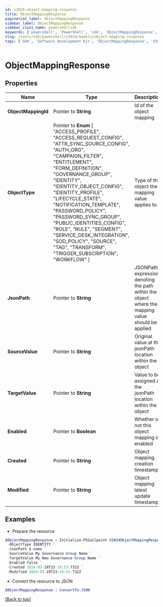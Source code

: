 ```yaml
---
id: v2024-object-mapping-response
title: ObjectMappingResponse
pagination_label: ObjectMappingResponse
sidebar_label: ObjectMappingResponse
sidebar_class_name: powershellsdk
keywords: ['powershell', 'PowerShell', 'sdk', 'ObjectMappingResponse', 'V2024ObjectMappingResponse'] 
slug: /tools/sdk/powershell/v2024/models/object-mapping-response
tags: ['SDK', 'Software Development Kit', 'ObjectMappingResponse', 'V2024ObjectMappingResponse']
---
```



# ObjectMappingResponse

## Properties

Name | Type | Description | Notes
------------ | ------------- | ------------- | -------------
**ObjectMappingId** |  Pointer to **String** | Id of the object mapping | [optional] 
**ObjectType** |  Pointer to  **Enum** [  "ACCESS_PROFILE",    "ACCESS_REQUEST_CONFIG",    "ATTR_SYNC_SOURCE_CONFIG",    "AUTH_ORG",    "CAMPAIGN_FILTER",    "ENTITLEMENT",    "FORM_DEFINITION",    "GOVERNANCE_GROUP",    "IDENTITY",    "IDENTITY_OBJECT_CONFIG",    "IDENTITY_PROFILE",    "LIFECYCLE_STATE",    "NOTIFICATION_TEMPLATE",    "PASSWORD_POLICY",    "PASSWORD_SYNC_GROUP",    "PUBLIC_IDENTITIES_CONFIG",    "ROLE",    "RULE",    "SEGMENT",    "SERVICE_DESK_INTEGRATION",    "SOD_POLICY",    "SOURCE",    "TAG",    "TRANSFORM",    "TRIGGER_SUBSCRIPTION",    "WORKFLOW" ] | Type of the object the mapping value applies to | [optional] 
**JsonPath** |  Pointer to **String** | JSONPath expression denoting the path within the object where the mapping value should be applied | [optional] 
**SourceValue** |  Pointer to **String** | Original value at the jsonPath location within the object | [optional] 
**TargetValue** |  Pointer to **String** | Value to be assigned at the jsonPath location within the object | [optional] 
**Enabled** |  Pointer to **Boolean** | Whether or not this object mapping is enabled | [optional] [default to $false]
**Created** |  Pointer to **String** | Object mapping creation timestamp | [optional] 
**Modified** |  Pointer to **String** | Object mapping latest update timestamp | [optional] 

## Examples

- Prepare the resource
```powershell
$ObjectMappingResponse = Initialize-PSSailpoint.V2024ObjectMappingResponse  -ObjectMappingId 3d6e0144-963f-4bd6-8d8d-d77b4e507ce4 `
 -ObjectType IDENTITY `
 -JsonPath $.name `
 -SourceValue My Governance Group Name `
 -TargetValue My New Governance Group Name `
 -Enabled false `
 -Created 2024-03-19T23:18:53.732Z `
 -Modified 2024-03-19T23:18:53.732Z
```

- Convert the resource to JSON
```powershell
$ObjectMappingResponse | ConvertTo-JSON
```


[[Back to top]](#) 

